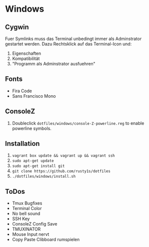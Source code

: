 # Windows

## Cygwin

Fuer Symlinks muss das Terminal unbedingt immer als Adminstrator gestartet werden.
Dazu Rechtsklick auf das Terminal-Icon und:
1. Eigenschaften
1. Kompatibilität
1. "Programm als Adminstrator ausfuehren"

## Fonts

* Fira Code
* Sans Francisco Mono

## ConsoleZ

1. Doubleclick `dotfiles/windows/console-Z-powerline.reg` to enable powerline symbols.

## Installation

1. `vagrant box update && vagrant up && vagrant ssh`
1. `sudo apt-get update`
1. `sudo apt-get install git`
1. `git clone https://github.com/rusty1s/dotfiles`
1. `./dotfiles/windows/install.sh`

## ToDos

* Tmux Bugfixes
* Terminal Color
* No bell sound
* SSH Key
* ConsoleZ Config Save
* TMUXINATOR
* Mouse Input nervt
* Copy Paste Clibboard rumspielen
